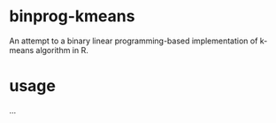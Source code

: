 # binprog-kmeans
An attempt to a binary linear programming-based implementation of k-means algorithm in R.

# usage
...
